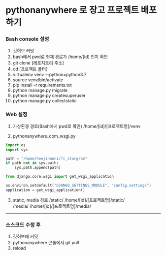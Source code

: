 # pythonanywhere 로 장고 프로젝트 배포하기

### Bash console 설정
1. 깃허브 커밋
2. bash에서 pwd로 현재 경로가 /home/[id] 인지 확인
3. git clone [레포지토리 주소]
4. cd [프로젝트 폴터]
5. virtualenv venv --python=python3.7
6. source venv/bin/activate
7. pip install -r requirements.txt
8. python manage.py migrate
9. python manage.py createsuperuser
10. python manage.py collectstatic

### Web 설정
1. 가상환경 경로(Bash에서 pwd로 확인)
/home/[id]/[프로젝트명]/venv

2. pythonanywhere_com_wsgi.py

```python
import os
import sys

path = "/home/heejinnnni/fc_stargram"
if path not in sys.path:
    sys.path.append(path)

from django.core.wsgi import get_wsgi_application

os.environ.setdefault("DJANGO_SETTINGS_MODULE", "config.settings")
application = get_wsgi_application()
```

3. static, media 경로 
/static/	/home/[id]/[프로젝트명]/static/	 
/media/	/home/[id]/[프로젝트명]/media/

<hr>

### 소스코드 수정 후
1. 깃허브에 커밋
2. pythonanywhere 콘솔에서 git pull
3. reload
